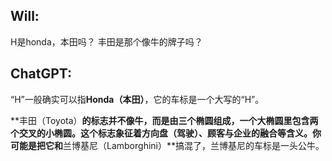 ## Will:

 H是honda，本田吗？  丰田是那个像牛的牌子吗？



## ChatGPT:

 “H”一般确实可以指**Honda（本田）**，它的车标是一个大写的“H”。  

**丰田（Toyota）**的标志并不像牛，而是由三个椭圆组成，一个大椭圆里包含两个交叉的小椭圆。这个标志象征着方向盘（驾驶）、顾客与企业的融合等含义。你可能是把它和**兰博基尼（Lamborghini）**搞混了，兰博基尼的车标是一头公牛。

